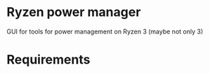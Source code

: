 
# Ryzen power manager

GUI for tools for power management on Ryzen 3 (maybe not only 3)

# Requirements



